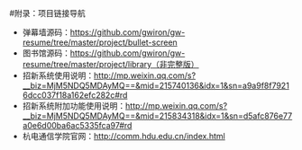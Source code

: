 #附录：项目链接导航
* 弹幕墙源码：https://github.com/gwiron/gw-resume/tree/master/project/bullet-screen
* 图书馆源码：https://github.com/gwiron/gw-resume/tree/master/project/library（非完整版）
* 招新系统使用说明：http://mp.weixin.qq.com/s?__biz=MjM5NDQ5MDAyMQ==&mid=215740136&idx=1&sn=a9a9f8f79216dcc037f18a162efc282c#rd
* 招新系统附加功能使用说明：http://mp.weixin.qq.com/s?__biz=MjM5NDQ5MDAyMQ==&mid=215834318&idx=1&sn=d5afc876e77a0e6d00ba6ac5335fca97#rd
* 杭电通信学院官网：http://comm.hdu.edu.cn/index.html